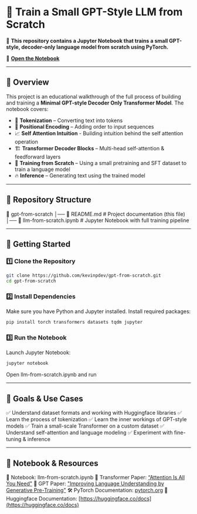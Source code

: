 # 🧠 Train a Small GPT-Style LLM from Scratch

🚀 **This repository contains a Jupyter Notebook that trains a small GPT-style, decoder-only language model from scratch using PyTorch.**

🔗 **[Open the Notebook](./llm-from-scratch.ipynb)**

---

## 📌 Overview

This project is an educational walkthrough of the full process of building and training a **Minimal GPT-style Decoder Only Transformer Model**. The notebook covers:

- 📖 **Tokenization** – Converting text into tokens
- 🔄 **Positional Encoding** – Adding order to input sequences
- 📈 **Self Attention Intuition** - Building intuition behind the self attention operation
- 🏗 **Transformer Decoder Blocks** – Multi-head self-attention & feedforward layers
- 🎯 **Training from Scratch** – Using a small pretraining and SFT dataset to train a language model
- 🔥 **Inference** – Generating text using the trained model

---

## 📂 Repository Structure

📂 gpt-from-scratch
│── 📄 README.md # Project documentation (this file)
│── 📒 llm-from-scratch.ipynb # Jupyter Notebook with full training pipeline

---

## 🚀 Getting Started

### 1️⃣ Clone the Repository

```bash
git clone https://github.com/kevinpdev/gpt-from-scratch.git
cd gpt-from-scratch
```

### 2️⃣ Install Dependencies

Make sure you have Python and Jupyter installed. Install required packages:

```bash
pip install torch transformers datasets tqdm jupyter
```

### 3️⃣ Run the Notebook

Launch Jupyter Notebook:

```bash
jupyter notebook
```

Open llm-from-scratch.ipynb and run

---

## 🎯 Goals & Use Cases

✅ Understand dataset formats and working with Huggingface libraries
✅ Learn the process of tokenization
✅ Learn the inner workings of GPT-style models
✅ Train a small-scale Transformer on a custom dataset
✅ Understand self-attention and language modeling
✅ Experiment with fine-tuning & inference

---

## 🔗 Notebook & Resources

📌 Notebook: llm-from-scratch.ipynb
📖 Transformer Paper: [“Attention Is All You Need"](https://arxiv.org/pdf/1706.03762)
📖 GPT Paper: ["Improving Language Understanding by Generative Pre-Training"](https://cdn.openai.com/research-covers/language-unsupervised/language_understanding_paper.pdf)
🛠 PyTorch Documentation: [pytorch.org](https://pytorch.org/)
👐 Huggingface Documentation: [https://huggingface.co/docs](https://huggingface.co/docs)

